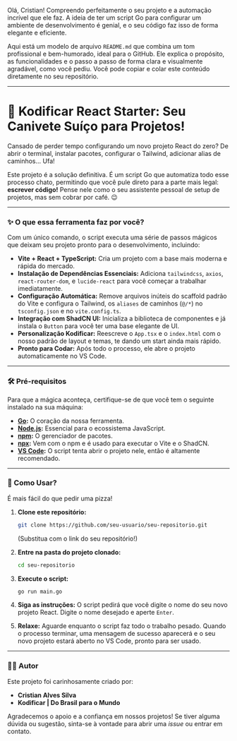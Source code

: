 Olá, Cristian\! Compreendo perfeitamente o seu projeto e a automação incrível que ele faz. A ideia de ter um script Go para configurar um ambiente de desenvolvimento é genial, e o seu código faz isso de forma elegante e eficiente.

Aqui está um modelo de arquivo `README.md` que combina um tom profissional e bem-humorado, ideal para o GitHub. Ele explica o propósito, as funcionalidades e o passo a passo de forma clara e visualmente agradável, como você pediu. Você pode copiar e colar este conteúdo diretamente no seu repositório.

---

# 🚀 Kodificar React Starter: Seu Canivete Suíço para Projetos\!

Cansado de perder tempo configurando um novo projeto React do zero? De abrir o terminal, instalar pacotes, configurar o Tailwind, adicionar alias de caminhos... Ufa\!

Este projeto é a solução definitiva. É um script Go que automatiza todo esse processo chato, permitindo que você pule direto para a parte mais legal: **escrever código\!** Pense nele como o seu assistente pessoal de setup de projetos, mas sem cobrar por café. 😉

---

### ✨ O que essa ferramenta faz por você?

Com um único comando, o script executa uma série de passos mágicos que deixam seu projeto pronto para o desenvolvimento, incluindo:

- **Vite + React + TypeScript:** Cria um projeto com a base mais moderna e rápida do mercado.
- **Instalação de Dependências Essenciais:** Adiciona `tailwindcss`, `axios`, `react-router-dom`, e `lucide-react` para você começar a trabalhar imediatamente.
- **Configuração Automática:** Remove arquivos inúteis do scaffold padrão do Vite e configura o Tailwind, os `aliases` de caminhos (`@/*`) no `tsconfig.json` e no `vite.config.ts`.
- **Integração com ShadCN UI:** Inicializa a biblioteca de componentes e já instala o `Button` para você ter uma base elegante de UI.
- **Personalização Kodificar:** Reescreve o `App.tsx` e o `index.html` com o nosso padrão de layout e temas, te dando um start ainda mais rápido.
- **Pronto para Codar:** Após todo o processo, ele abre o projeto automaticamente no VS Code.

---

### 🛠️ Pré-requisitos

Para que a mágica aconteça, certifique-se de que você tem o seguinte instalado na sua máquina:

- **[Go](https://go.dev/dl/):** O coração da nossa ferramenta.
- **[Node.js](https://nodejs.org/):** Essencial para o ecossistema JavaScript.
- **[npm](https://www.npmjs.com/):** O gerenciador de pacotes.
- **[npx](https://www.npmjs.com/package/npx):** Vem com o npm e é usado para executar o Vite e o ShadCN.
- **[VS Code](https://code.visualstudio.com/):** O script tenta abrir o projeto nele, então é altamente recomendado.

---

### 🚀 Como Usar?

É mais fácil do que pedir uma pizza\!

1.  **Clone este repositório:**

    ```bash
    git clone https://github.com/seu-usuario/seu-repositorio.git
    ```

    (Substitua com o link do seu repositório\!)

2.  **Entre na pasta do projeto clonado:**

    ```bash
    cd seu-repositorio
    ```

3.  **Execute o script:**

    ```bash
    go run main.go
    ```

4.  **Siga as instruções:**
    O script pedirá que você digite o nome do seu novo projeto React. Digite o nome desejado e aperte `Enter`.

5.  **Relaxe:**
    Aguarde enquanto o script faz todo o trabalho pesado. Quando o processo terminar, uma mensagem de sucesso aparecerá e o seu novo projeto estará aberto no VS Code, pronto para ser usado.

---

### 🧑‍💻 Autor

Este projeto foi carinhosamente criado por:

- **Cristian Alves Silva**
- **Kodificar | Do Brasil para o Mundo**

Agradecemos o apoio e a confiança em nossos projetos\! Se tiver alguma dúvida ou sugestão, sinta-se à vontade para abrir uma _issue_ ou entrar em contato.
